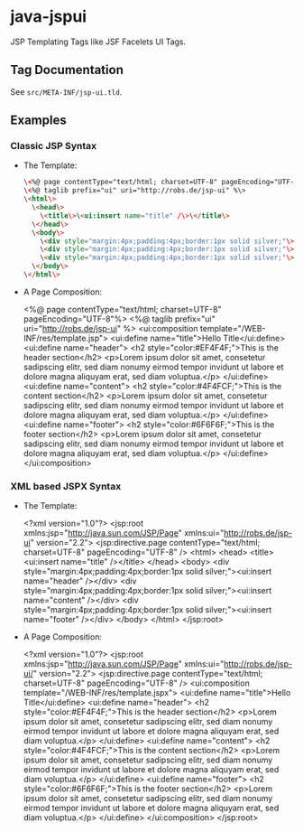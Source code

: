 # java-jspui

JSP Templating Tags like JSF Facelets UI Tags.

## Tag Documentation

See `src/META-INF/jsp-ui.tld`.

## Examples

### Classic JSP Syntax

- The Template:

    ```html
    \<%@ page contentType="text/html; charset=UTF-8" pageEncoding="UTF-8"%\>
    \<%@ taglib prefix="ui" uri="http://robs.de/jsp-ui" %\>
    \<html\>
      \<head\>
        \<title\>\<ui:insert name="title" /\>\</title\>
      \</head\>
      \<body\>
        \<div style="margin:4px;padding:4px;border:1px solid silver;"\>\<ui:insert name="header" /\>\</div\>
        \<div style="margin:4px;padding:4px;border:1px solid silver;"\>\<ui:insert name="content" /\>\</div\>
        \<div style="margin:4px;padding:4px;border:1px solid silver;"\>\<ui:insert name="footer" /\>\</div\>
      \</body\>
    \</html\>
    ```

- A Page Composition:

    \<%@ page contentType="text/html; charset=UTF-8" pageEncoding="UTF-8"%\>
    \<%@ taglib prefix="ui" uri="http://robs.de/jsp-ui" %\>
    \<ui:composition template="/WEB-INF/res/template.jsp"\>
      \<ui:define name="title"\>Hello Title\</ui:define\>
      \<ui:define name="header"\>
        \<h2 style="color:#EF4F4F;"\>This is the header section\</h2\>
        \<p\>Lorem ipsum dolor sit amet, consetetur sadipscing elitr, sed
          diam nonumy eirmod tempor invidunt ut labore et dolore magna
          aliquyam erat, sed diam voluptua.\</p\>
      \</ui:define\>
      \<ui:define name="content"\>
        \<h2 style="color:#4F4FCF;"\>This is the content section\</h2\>
        \<p\>Lorem ipsum dolor sit amet, consetetur sadipscing elitr, sed
          diam nonumy eirmod tempor invidunt ut labore et dolore magna
          aliquyam erat, sed diam voluptua.\</p\>
      \</ui:define\>
      \<ui:define name="footer"\>
        \<h2 style="color:#6F6F6F;"\>This is the footer section\</h2\>
        \<p\>Lorem ipsum dolor sit amet, consetetur sadipscing elitr, sed
          diam nonumy eirmod tempor invidunt ut labore et dolore magna
          aliquyam erat, sed diam voluptua.\</p\>
      \</ui:define\>
    \</ui:composition\>

### XML based JSPX Syntax

- The Template:

    \<?xml version="1.0"?\>
    \<jsp:root xmlns:jsp="http://java.sun.com/JSP/Page" xmlns:ui="http://robs.de/jsp-ui" version="2.2"\>
      \<jsp:directive.page contentType="text/html; charset=UTF-8" pageEncoding="UTF-8" /\>
      \<html\>
        \<head\>
          \<title\>\<ui:insert name="title" /\>\</title\>
        \</head\>
        \<body\>
          \<div style="margin:4px;padding:4px;border:1px solid silver;"\>\<ui:insert name="header" /\>\</div\>
          \<div style="margin:4px;padding:4px;border:1px solid silver;"\>\<ui:insert name="content" /\>\</div\>
          \<div style="margin:4px;padding:4px;border:1px solid silver;"\>\<ui:insert name="footer" /\>\</div\>
        \</body\>
      \</html\>
    \</jsp:root\>

- A Page Composition:

    \<?xml version="1.0"?\>
    \<jsp:root xmlns:jsp="http://java.sun.com/JSP/Page" xmlns:ui="http://robs.de/jsp-ui/" version="2.2"\>
      \<jsp:directive.page contentType="text/html; charset=UTF-8" pageEncoding="UTF-8" /\>
      \<ui:composition template="/WEB-INF/res/template.jspx"\>
        \<ui:define name="title"\>Hello Title\</ui:define\>
        \<ui:define name="header"\>
          \<h2 style="color:#EF4F4F;"\>This is the header section\</h2\>
          \<p\>Lorem ipsum dolor sit amet, consetetur sadipscing elitr, sed
            diam nonumy eirmod tempor invidunt ut labore et dolore magna
            aliquyam erat, sed diam voluptua.\</p\>
        \</ui:define\>
        \<ui:define name="content"\>
          \<h2 style="color:#4F4FCF;"\>This is the content section\</h2\>
          \<p\>Lorem ipsum dolor sit amet, consetetur sadipscing elitr, sed
            diam nonumy eirmod tempor invidunt ut labore et dolore magna
            aliquyam erat, sed diam voluptua.\</p\>
        \</ui:define\>
        \<ui:define name="footer"\>
          \<h2 style="color:#6F6F6F;"\>This is the footer section\</h2\>
          \<p\>Lorem ipsum dolor sit amet, consetetur sadipscing elitr, sed
            diam nonumy eirmod tempor invidunt ut labore et dolore magna
            aliquyam erat, sed diam voluptua.\</p\>
        \</ui:define\>
      \</ui:composition\>
    \</jsp:root\>

    
